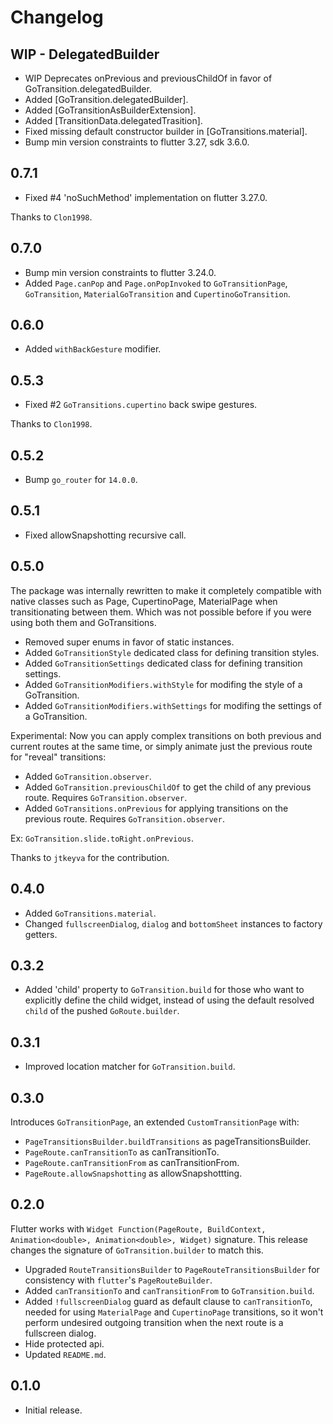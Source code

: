 # Changelog

## WIP - DelegatedBuilder

- WIP Deprecates onPrevious and previousChildOf in favor of GoTransition.delegatedBuilder.
- Added [GoTransition.delegatedBuilder].
- Added [GoTransitionAsBuilderExtension].
- Added [TransitionData.delegatedTrasition].
- Fixed missing default constructor builder in [GoTransitions.material].
- Bump min version constraints to flutter 3.27, sdk 3.6.0.

## 0.7.1

- Fixed #4 'noSuchMethod' implementation on flutter 3.27.0. 

Thanks to `Clon1998`.

## 0.7.0

- Bump min version constraints to flutter 3.24.0.
- Added `Page.canPop` and `Page.onPopInvoked` to `GoTransitionPage`, `GoTransition`, `MaterialGoTransition` and `CupertinoGoTransition`.

## 0.6.0

- Added `withBackGesture` modifier.

## 0.5.3

- Fixed #2 `GoTransitions.cupertino` back swipe gestures.

Thanks to `Clon1998`.

## 0.5.2

- Bump `go_router` for `14.0.0`.

## 0.5.1

- Fixed allowSnapshotting recursive call.

## 0.5.0

The package was internally rewritten to make it completely compatible with native classes such as Page, CupertinoPage, MaterialPage when transitionating between them. Which was not possible before if you were using both them and GoTransitions.

- Removed super enums in favor of static instances.
- Added `GoTransitionStyle` dedicated class for defining transition styles.
- Added `GoTransitionSettings` dedicated class for defining transition settings.
- Added `GoTransitionModifiers.withStyle` for modifing the style of a GoTransition.
- Added `GoTransitionModifiers.withSettings` for modifing the settings of a GoTransition.

Experimental: Now you can apply complex transitions on both previous and current routes at the same time, or simply animate just the previous route for "reveal" transitions:

- Added `GoTransition.observer`.
- Added `GoTransition.previousChildOf` to get the child of any previous route. Requires `GoTransition.observer`.
- Added `GoTransitions.onPrevious` for applying transitions on the previous route. Requires `GoTransition.observer`.

Ex: `GoTransition.slide.toRight.onPrevious`.

Thanks to `jtkeyva` for the contribution.

## 0.4.0

- Added `GoTransitions.material`.
- Changed `fullscreenDialog`, `dialog` and `bottomSheet` instances to factory getters.

## 0.3.2

- Added 'child' property to `GoTransition.build` for those who want to explicitly define the child widget, instead of using the default resolved `child` of the pushed `GoRoute.builder`.

## 0.3.1

- Improved location matcher for `GoTransition.build`.

## 0.3.0

Introduces `GoTransitionPage`, an extended `CustomTransitionPage` with:

- `PageTransitionsBuilder.buildTransitions` as pageTransitionsBuilder.
- `PageRoute.canTransitionTo` as canTransitionTo.
- `PageRoute.canTransitionFrom` as canTransitionFrom.
- `PageRoute.allowSnapshotting` as allowSnapshottting.

## 0.2.0

Flutter works with `Widget Function(PageRoute, BuildContext, Animation<double>, Animation<double>, Widget)` signature. This release changes the signature of `GoTransition.builder` to match this.

- Upgraded `RouteTransitionsBuilder` to `PageRouteTransitionsBuilder` for consistency with `flutter`'s `PageRouteBuilder`.
- Added `canTransitionTo` and `canTransitionFrom` to `GoTransition.build`.
- Added `!fullscreenDialog` guard as default clause to `canTransitionTo`, needed for using `MaterialPage` and `CupertinoPage` transitions, so it won't perform undesired outgoing transition when the next route is a fullscreen dialog.
- Hide protected api.
- Updated `README.md`.

## 0.1.0

- Initial release.
